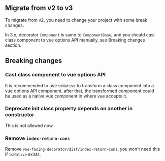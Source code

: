 ## Migrate from v2 to v3

To migrate from v2, you need to change your project with some break changes.

In 3.x, decorator `Component` is same to `ComponentBase`, and you should cast class component to vue options API manually, see Breaking changes section.

## Breaking changes

### Cast class component to vue options API

It is recommended to use `toNative` to transform a class component into a vue options API component, after that, the transformed component could be used as a native vue component in where vue accepts it.

[](./from-v2-to-v3-breaking-changes-toNative.ts ':include :type=code typescript')

### Deprecate init class property depends on another in constructor

This is not allowed now.

[](./from-v2-to-v3-breaking-changes-classProperty.ts ':include :type=code typescript')

### Remove `index-return-cons`

Remove `vue-facing-decorator/dist/index-return-cons`, you won't need this if `toNative` exists.
